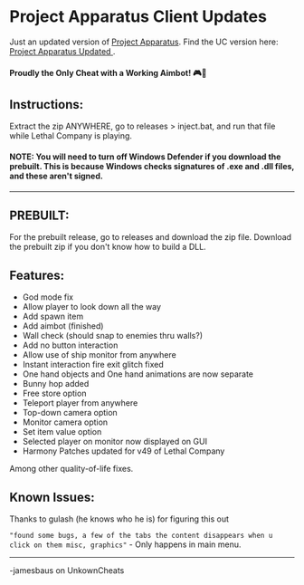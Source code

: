 # Project Apparatus Client Updates

Just an updated version of [Project Apparatus](https://github.com/KaylinOwO/Project-Apparatus/tree/main/ProjectApparatus).
Find the UC version here: [<Release> Project Apparatus Updated ](https://www.unknowncheats.me/forum/lethal-company/620315-project-apparatus-updated.html).

#### **Proudly the Only Cheat with a Working Aimbot!** 🎮🚀

## Instructions:

Extract the zip ANYWHERE, go to releases > inject.bat, and run that file while Lethal Company is playing.

#### NOTE: You will need to turn off Windows Defender if you download the prebuilt. This is because Windows checks signatures of .exe and .dll files, and these aren't signed.

---

## PREBUILT:

For the prebuilt release, go to releases and download the zip file. Download the prebuilt zip if you don't know how to build a DLL. 

## Features:

- God mode fix
- Allow player to look down all the way
- Add spawn item
- Add aimbot (finished)
- Wall check (should snap to enemies thru walls?)
- Add no button interaction
- Allow use of ship monitor from anywhere
- Instant interaction fire exit glitch fixed
- One hand objects and One hand animations are now separate
- Bunny hop added
- Free store option
- Teleport player from anywhere
- Top-down camera option
- Monitor camera option
- Set item value option
- Selected player on monitor now displayed on GUI
- Harmony Patches updated for v49 of Lethal Company

Among other quality-of-life fixes.

## Known Issues:
Thanks to gulash (he knows who he is) for figuring this out

`"found some bugs, a few of the tabs the content disappears when u click on them
misc, graphics"` - Only happens in main menu.

--- 
-jamesbaus on UnkownCheats
